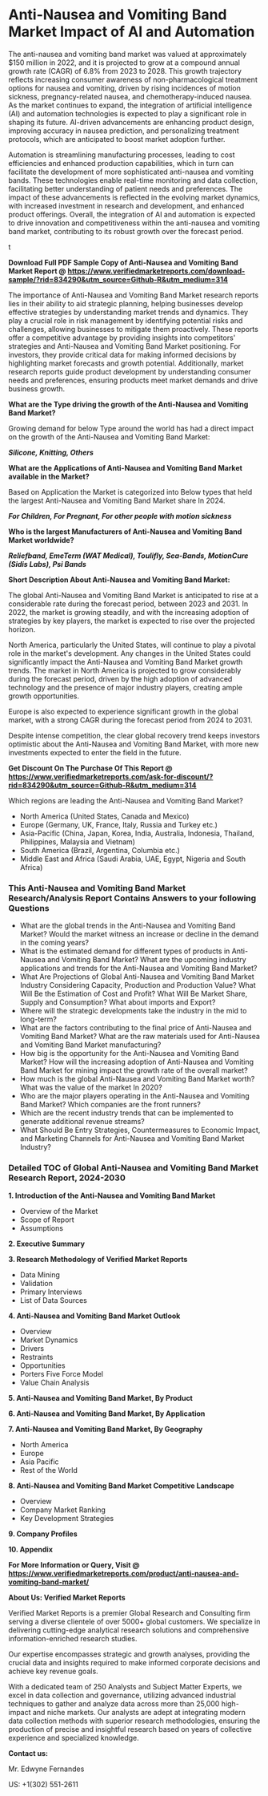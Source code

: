 <meta name="title" content="Global Anti-Nausea and Vomiting Band Market Impact of AI and Automation"><meta name="description" content="The anti-nausea and vomiting band market was valued at approximately $150 million in 2022, and it is projected to grow at a compound annual growth rate (CAGR) of 6.8% "><meta name="title" content="Anti-Nausea and Vomiting Band Market Size, Share, Scope, Trends, Growth, Opportunities, Analysis, Forecast"><h1>Anti-Nausea and Vomiting Band Market Impact of AI and Automation</h1><p>The anti-nausea and vomiting band market was valued at approximately $150 million in 2022, and it is projected to grow at a compound annual growth rate (CAGR) of 6.8% from 2023 to 2028. This growth trajectory reflects increasing consumer awareness of non-pharmacological treatment options for nausea and vomiting, driven by rising incidences of motion sickness, pregnancy-related nausea, and chemotherapy-induced nausea. As the market continues to expand, the integration of artificial intelligence (AI) and automation technologies is expected to play a significant role in shaping its future. AI-driven advancements are enhancing product design, improving accuracy in nausea prediction, and personalizing treatment protocols, which are anticipated to boost market adoption further.</p><p>Automation is streamlining manufacturing processes, leading to cost efficiencies and enhanced production capabilities, which in turn can facilitate the development of more sophisticated anti-nausea and vomiting bands. These technologies enable real-time monitoring and data collection, facilitating better understanding of patient needs and preferences. The impact of these advancements is reflected in the evolving market dynamics, with increased investment in research and development, and enhanced product offerings. Overall, the integration of AI and automation is expected to drive innovation and competitiveness within the anti-nausea and vomiting band market, contributing to its robust growth over the forecast period.</p>t</p><p id="" class=""><strong>Download Full PDF Sample Copy of Anti-Nausea and Vomiting Band Market Report @ <a href="https://www.verifiedmarketreports.com/download-sample/?rid=834290&utm_source=Github-R&utm_medium=314" target="_blank">https://www.verifiedmarketreports.com/download-sample/?rid=834290&utm_source=Github-R&utm_medium=314</a></strong></p><p>The importance of&nbsp;Anti-Nausea and Vomiting Band Market research reports lies in their ability to aid strategic planning, helping businesses develop effective strategies by understanding market trends and dynamics. They play a crucial role in risk management by identifying potential risks and challenges, allowing businesses to mitigate them proactively. These reports offer a competitive advantage by providing insights into competitors' strategies and Anti-Nausea and Vomiting Band Market positioning. For investors, they provide critical data for making informed decisions by highlighting market forecasts and growth potential. Additionally, market research reports guide product development by understanding consumer needs and preferences, ensuring products meet market demands and drive business growth.</p><p><strong>What are the&nbsp;Type driving the growth of the Anti-Nausea and Vomiting Band Market?</strong></p><p id="" class="">Growing demand for below Type around the world has had a direct impact on the growth of the Anti-Nausea and Vomiting Band Market:</p><em><strong>Silicone, Knitting, Others</strong></em></p><strong>What are the&nbsp;Applications&nbsp;of Anti-Nausea and Vomiting Band Market available in the Market?</strong></p><p id="" class="">Based on Application the Market is categorized into Below types that held the largest Anti-Nausea and Vomiting Band Market share In 2024.</p><em><strong>For Children, For Pregnant, For other people with motion sickness</strong></em></p><strong>Who is the largest Manufacturers of Anti-Nausea and Vomiting Band Market worldwide?</strong></p><p><em><strong>Reliefband, EmeTerm (WAT Medical), Toulifly, Sea-Bands, MotionCure (Sidis Labs), Psi Bands</strong></em></p><p id="" class=""><strong>Short Description About Anti-Nausea and Vomiting Band Market:</strong></p><p>The global Anti-Nausea and Vomiting Band Market is anticipated to rise at a considerable rate during the forecast period, between 2023 and 2031. In 2022, the market is growing steadily, and with the increasing adoption of strategies by key players, the market is expected to rise over the projected horizon.</p><p>North America, particularly the United States, will continue to play a pivotal role in the market's development. Any changes in the United States could significantly impact the Anti-Nausea and Vomiting Band Market growth trends. The market in North America is projected to grow considerably during the forecast period, driven by the high adoption of advanced technology and the presence of major industry players, creating ample growth opportunities.</p><p>Europe is also expected to experience significant growth in the global market, with a strong CAGR during the forecast period from 2024 to 2031.</p><p>Despite intense competition, the clear global recovery trend keeps investors optimistic about the Anti-Nausea and Vomiting Band Market, with more new investments expected to enter the field in the future.</p><p id="" class=""><strong>Get Discount On The Purchase Of This Report @ <a href="https://www.verifiedmarketreports.com/ask-for-discount/?rid=834290&utm_source=Github-R&utm_medium=314" target="_blank">https://www.verifiedmarketreports.com/ask-for-discount/?rid=834290&utm_source=Github-R&utm_medium=314</a></strong></p>Which regions are leading the Anti-Nausea and Vomiting Band Market?</p><ul><li>North America (United States, Canada and Mexico)</li><li>Europe (Germany, UK, France, Italy, Russia and Turkey etc.)</li><li>Asia-Pacific (China, Japan, Korea, India, Australia, Indonesia, Thailand, Philippines, Malaysia and Vietnam)</li><li>South America (Brazil, Argentina, Columbia etc.)</li><li>Middle East and Africa (Saudi Arabia, UAE, Egypt, Nigeria and South Africa)</li></ul><h3 id="" class="">This Anti-Nausea and Vomiting Band Market Research/Analysis Report Contains Answers to your following Questions</h3><ul><li>What are the global trends in the Anti-Nausea and Vomiting Band Market? Would the market witness an increase or decline in the demand in the coming years?</li><li>What is the estimated demand for different types of products in Anti-Nausea and Vomiting Band Market? What are the upcoming industry applications and trends for the Anti-Nausea and Vomiting Band Market?</li><li>What Are Projections of Global Anti-Nausea and Vomiting Band Market Industry Considering Capacity, Production and Production Value? What Will Be the Estimation of Cost and Profit? What Will Be Market Share, Supply and Consumption? What about imports and Export?</li><li>Where will the strategic developments take the industry in the mid to long-term?</li><li>What are the factors contributing to the final price of Anti-Nausea and Vomiting Band Market? What are the raw materials used for Anti-Nausea and Vomiting Band Market manufacturing?</li><li>How big is the opportunity for the Anti-Nausea and Vomiting Band Market? How will the increasing adoption of Anti-Nausea and Vomiting Band Market for mining impact the growth rate of the overall market?</li><li>How much is the global Anti-Nausea and Vomiting Band Market worth? What was the value of the market In 2020?</li><li>Who are the major players operating in the Anti-Nausea and Vomiting Band Market? Which companies are the front runners?</li><li>Which are the recent industry trends that can be implemented to generate additional revenue streams?</li><li>What Should Be Entry Strategies, Countermeasures to Economic Impact, and Marketing Channels for Anti-Nausea and Vomiting Band Market Industry?</li></ul><h3 id="" class="">Detailed TOC of Global Anti-Nausea and Vomiting Band Market Research Report, 2024-2030</h3><p id="" class=""><strong>1. Introduction of the Anti-Nausea and Vomiting Band Market</strong></p><ul><li>Overview of the Market</li><li>Scope of Report</li><li>Assumptions</li></ul><p id="" class=""><strong>2. Executive Summary</strong></p><p id="" class=""><strong>3. Research Methodology of Verified Market Reports</strong></p><ul><li>Data Mining</li><li>Validation</li><li>Primary Interviews</li><li>List of Data Sources</li></ul><p id="" class=""><strong>4. Anti-Nausea and Vomiting Band Market Outlook</strong></p><ul><li>Overview</li><li>Market Dynamics</li><li>Drivers</li><li>Restraints</li><li>Opportunities</li><li>Porters Five Force Model</li><li>Value Chain Analysis</li></ul><p id="" class=""><strong>5. Anti-Nausea and Vomiting Band Market, By Product</strong></p><p id="" class=""><strong>6. Anti-Nausea and Vomiting Band Market, By Application</strong></p><p id="" class=""><strong>7. Anti-Nausea and Vomiting Band Market, By Geography</strong></p><ul><li>North America</li><li>Europe</li><li>Asia Pacific</li><li>Rest of the World</li></ul><p id="" class=""><strong>8. Anti-Nausea and Vomiting Band Market Competitive Landscape</strong></p><ul><li>Overview</li><li>Company Market Ranking</li><li>Key Development Strategies</li></ul><p id="" class=""><strong>9. Company Profiles</strong></p><p id="" class=""><strong>10. Appendix</strong></p><p id="" class=""><strong>For More Information or Query, Visit @ <a href="https://www.verifiedmarketreports.com/product/anti-nausea-and-vomiting-band-market/" target="_blank">https://www.verifiedmarketreports.com/product/anti-nausea-and-vomiting-band-market/</a></strong></p><p id="" class=""><strong>About Us: Verified Market Reports</strong></p><p id="" class="">Verified Market Reports is a premier Global Research and Consulting firm serving a diverse clientele of over 5000+ global customers. We specialize in delivering cutting-edge analytical research solutions and comprehensive information-enriched research studies.</p><p id="" class="">Our expertise encompasses strategic and growth analyses, providing the crucial data and insights required to make informed corporate decisions and achieve key revenue goals.</p><p id="" class="">With a dedicated team of 250 Analysts and Subject Matter Experts, we excel in data collection and governance, utilizing advanced industrial techniques to gather and analyze data across more than 25,000 high-impact and niche markets. Our analysts are adept at integrating modern data collection methods with superior research methodologies, ensuring the production of precise and insightful research based on years of collective experience and specialized knowledge.</p><p id="" class=""><strong>Contact us:</strong></p><p id="" class="">Mr. Edwyne Fernandes</p><p id="" class="">US: +1(302) 551-2611</p>